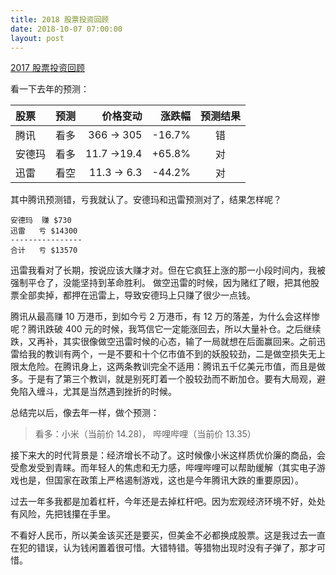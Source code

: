 ```yaml
---
title: 2018 股票投资回顾
date: 2018-10-07 07:00:00
layout: post
---
```


[2017 股票投资回顾](https://maintao.com/2017/2017-stock-investment-review/)

看一下去年的预测：

| 股票 | 预测 | 价格变动 | 涨跌幅 | 预测结果 |
|:------|:---:|------:|-----:|:---:|
| 腾讯 | 看多 | 366 → 305 | -16.7% | 错 |
| 安德玛| 看多 | 11.7 →19.4 | +65.8% | 对 |
| 迅雷 |  看空 | 11.3 → 6.3 | -44.2% | 对|

其中腾讯预测错，亏我就认了。安德玛和迅雷预测对了，结果怎样呢？

```
安德玛  赚 $730
迅雷   亏 $14300
----------------
合计   亏 $13570
```

迅雷我看对了长期，按说应该大赚才对。但在它疯狂上涨的那一小段时间内，我被强制平仓了，没能坚持到革命胜利。
做空迅雷的时候，因为赌红了眼，把其他股票全部卖掉，都押在迅雷上，导致安德玛上只赚了很少一点钱。

腾讯从最高赚 10 万港币，到如今亏 2 万港币，有 12 万的落差，为什么会这样惨呢？腾讯跌破 400 元的时候，我笃信它一定能涨回去，所以大量补仓。之后继续跌，又再补，其实很像做空迅雷时候的心态，输了一局就想在后面赢回来。之前迅雷给我的教训有两个，一是不要和十个亿市值不到的妖股较劲，二是做空损失无上限太危险。在腾讯身上，这两条教训完全不适用：腾讯五千亿美元市值，而且是做多。于是有了第三个教训，就是别死盯着一个股较劲而不断加仓。要有大局观，避免陷入缠斗，尤其是当然遇到挫折的时候。

总结完以后，像去年一样，做个预测：

> 看多：小米（当前价 14.28)， 哔哩哔哩（当前价 13.35）

接下来大的时代背景是：经济增长不动了。这时候像小米这样质优价廉的商品，会受愈发受到青睐。而年轻人的焦虑和无力感，哔哩哔哩可以帮助缓解（其实电子游戏也是，但国家在政策上严格遏制游戏，这也是今年腾讯大跌的重要原因）。

过去一年多我都是加着杠杆，今年还是去掉杠杆吧。因为宏观经济环境不好，处处有风险，先把钱攥在手里。

不看好人民币，所以美金该买还是要买，但美金不必都换成股票。这是我过去一直在犯的错误，认为钱闲置着很可惜。大错特错。等猎物出现时没有子弹了，那才可惜。